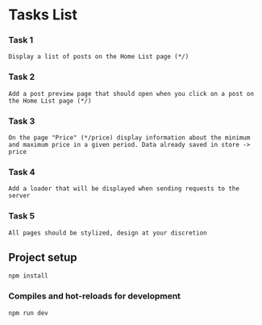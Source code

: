# Tasks List

### Task 1
```
Display a list of posts on the Home List page (*/)
```

### Task 2
```
Add a post preview page that should open when you click on a post on the Home List page (*/)
```

### Task 3
```
On the page "Price" (*/price) display information about the minimum and maximum price in a given period. Data already saved in store -> price
```

### Task 4
```
Add a loader that will be displayed when sending requests to the server
```

### Task 5
```
All pages should be stylized, design at your discretion
```


## Project setup
```
npm install
```

### Compiles and hot-reloads for development
```
npm run dev
```